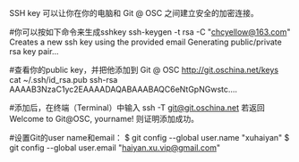 SSH key 可以让你在你的电脑和 Git @ OSC 之间建立安全的加密连接。

#你可以按如下命令来生成sshkey
ssh-keygen -t rsa -C "chcyellow@163.com"
Creates a new ssh key using the provided email
Generating public/private rsa key pair...

#查看你的public key，并把他添加到 Git @ OSC http://git.oschina.net/keys
cat ~/.ssh/id_rsa.pub
ssh-rsa AAAAB3NzaC1yc2EAAAADAQABAAABAQC6eNtGpNGwstc....

#添加后，在终端（Terminal）中输入
ssh -T git@git.oschina.net
若返回
Welcome to Git@OSC, yourname! 
则证明添加成功。

#设置Git的user name和email：
$ git config --global user.name "xuhaiyan"
$ git config --global user.email "haiyan.xu.vip@gmail.com"